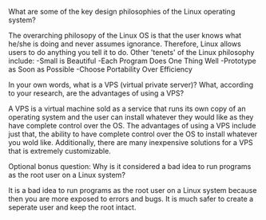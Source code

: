 What are some of the key design philosophies of the Linux operating system?

The overarching philosopy of the Linux OS is that the user knows what he/she is doing and never assumes ignorance. Therefore, Linux allows users to do anything you tell it to do. Other 'tenets' of the Linux philosophy include:
	-Small is Beautiful
	-Each Program Does One Thing Well
	-Prototype as Soon as Possible
	-Choose Portability Over Efficiency

In your own words, what is a VPS (virtual private server)? What, according to your research, are the advantages of using a VPS? 

A VPS is a virtual machine sold as a service that runs its own copy of an operating system and the user can install whatever they would like as they have complete control over the OS.  The advantages of using a VPS include just that, the ability to have complete control over the OS to install whatever you wold like. Additionally, there are many inexpensive solutions for a VPS that is extremely customizable.

Optional bonus question: Why is it considered a bad idea to run programs as the root user on a Linux system?

It is a bad idea to run programs as the root user on a Linux system because then you are more exposed to errors and bugs. It is much safer to create a seperate user and keep the root intact. 